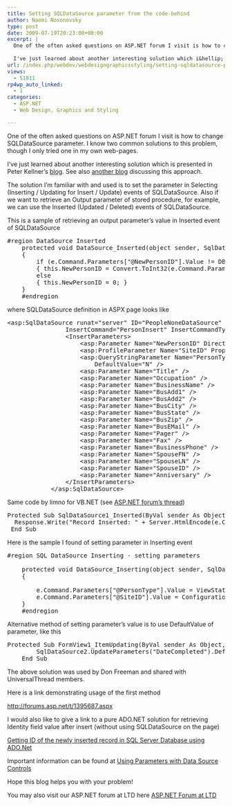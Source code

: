 ```yaml
---
title: Setting SQLDataSource parameter from the code-behind
author: Naomi Nosonovsky
type: post
date: 2009-07-19T20:23:00+00:00
excerpt: |
  One of the often asked questions on ASP.NET forum I visit is how to change SQLDataSource parameter. I know two common solutions to this problem, though I only tried one in my own web-pages.
  
  I've just learned about another interesting solution which i&hellip;
url: /index.php/webdev/webdesigngraphicsstyling/setting-sqldatasource-parameter-from-the/
views:
  - 51011
rp4wp_auto_linked:
  - 1
categories:
  - ASP.NET
  - Web Design, Graphics and Styling

---
```

One of the often asked questions on ASP.NET forum I visit is how to change SQLDataSource parameter. I know two common solutions to this problem, though I only tried one in my own web-pages.

I&#8217;ve just learned about another interesting solution which is presented in Peter Kellner&#8217;s [blog][1]. See also [another blog][2] discussing this approach.

The solution I&#8217;m familiar with and used is to set the parameter in Selecting (Inserting / Updating for Insert / Update) events of SQLDataSource. Also if we want to retrieve an Output parameter of stored procedure, for example, we can use the Inserted (Updated / Deleted) events of SQLDataSource.

This is a sample of retrieving an output parameter&#8217;s value in Inserted event of SQLDataSource

<pre>#region DataSource Inserted
    protected void DataSource_Inserted(object sender, SqlDataSourceStatusEventArgs e)
    {
        if (e.Command.Parameters["@NewPersonID"].Value != DBNull.Value)
        { this.NewPersonID = Convert.ToInt32(e.Command.Parameters["@NewPersonID"].Value); }
        else
        { this.NewPersonID = 0; }
    }
    #endregion</pre>

where SQLDataSource definition in ASPX page looks like

<pre>&lt;asp:SqlDataSource runat="server" ID="PeopleNoneDataSource" ConnectionString="&lt;%$ ConnectionStrings:FCCMSConnectionString %&gt;"
                InsertCommand="PersonInsert" InsertCommandType="StoredProcedure" OnInserted="DataSource_Inserted"&gt;
                &lt;InsertParameters&gt;
                    &lt;asp:Parameter Name="NewPersonID" Direction="Output" Type="Int32" /&gt;
                    &lt;asp:ProfileParameter Name="SiteID" PropertyName="SiteID" Type="Int32" /&gt;
                    &lt;asp:QueryStringParameter Name="PersonType" QueryStringField="ptype" Type="Char"
                        DefaultValue="N" /&gt;
                    &lt;asp:Parameter Name="Title" /&gt;
                    &lt;asp:Parameter Name="Occupation" /&gt;
                    &lt;asp:Parameter Name="BusinessName" /&gt;
                    &lt;asp:Parameter Name="BusAdd1" /&gt;
                    &lt;asp:Parameter Name="BusAdd2" /&gt;
                    &lt;asp:Parameter Name="BusCity" /&gt;
                    &lt;asp:Parameter Name="BusState" /&gt;
                    &lt;asp:Parameter Name="BusZip" /&gt;
                    &lt;asp:Parameter Name="BusEMail" /&gt;
                    &lt;asp:Parameter Name="Pager" /&gt;
                    &lt;asp:Parameter Name="Fax" /&gt;
                    &lt;asp:Parameter Name="BusinessPhone" /&gt;
                    &lt;asp:Parameter Name="SpouseFN" /&gt;
                    &lt;asp:Parameter Name="SpouseLN" /&gt;
                    &lt;asp:Parameter Name="SpouseID" /&gt;
                    &lt;asp:Parameter Name="Anniversary" /&gt;
                &lt;/InsertParameters&gt;
            &lt;/asp:SqlDataSource&gt;</pre>

Same code by limno for VB.NET (see [ASP.NET forum&#8217;s thread][3])

<pre>Protected Sub SqlDataSource1_Inserted(ByVal sender As Object, ByVal e As   System.Web.UI.WebControls.SqlDataSourceStatusEventArgs)
  Response.Write("Record Inserted: " + Server.HtmlEncode(e.Command.Parameters("@ContactID").Value.ToString()) + "&lt;br/&gt;")   
 End Sub  </pre>

Here is the sample I found of setting parameter in Inserting event

<pre>#region SQL DataSource Inserting - setting parameters

    protected void DataSource_Inserting(object sender, SqlDataSourceCommandEventArgs e)
    {
   
        e.Command.Parameters["@PersonType"].Value = ViewState["PersonType"];//this.PersonType ;
        e.Command.Parameters["@SiteID"].Value = ConfigurationManager.AppSettings["SiteID"]; 
    }
    #endregion</pre>

Alternative method of setting parameter&#8217;s value is to use DefaultValue of parameter, like this

<pre>Protected Sub FormView1_ItemUpdating(ByVal sender As Object, ByVal e As System.Web.UI.WebControls.FormViewUpdateEventArgs) Handles FormView1.ItemUpdating
		SqlDataSource2.UpdateParameters("DateCompleted").DefaultValue = Now()
	End Sub</pre>

The above solution was used by Don Freeman and shared with UniversalThread members.

Here is a link demonstrating usage of the first method

http://forums.asp.net/t/1395687.aspx

I would also like to give a link to a pure ADO.NET solution for retrieving Identity field value after insert (without using SQLDataSource on the page)
  
[Getting ID of the newly inserted record in SQL Server Database using ADO.Net][4] 

Important information can be found at [Using Parameters with Data Source Controls][5]

Hope this blog helps you with your problem!

You may also visit our ASP.NET forum at LTD here [ASP.NET Forum at LTD][6]

 [1]: http://peterkellner.net/2006/09/18/expressionbuilderidentity/
 [2]: http://weblogs.asp.net/infinitiesloop/archive/2006/08/09/The-CodeExpressionBuilder.aspx
 [3]: http://forums.asp.net/p/1455158/3332004.aspx#3332004
 [4]: http://www.aspsnippets.com/post/2009/05/27/Get-ID-of-the-newly-inserted-record-in-SQL-Server-using-ADONet.aspx
 [5]: http://msdn.microsoft.com/en-us/library/xt50s8kz.aspx
 [6]: http://forum.lessthandot.com/viewforum.php?f=27